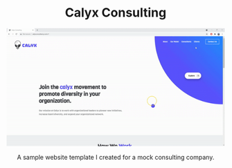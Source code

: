 <h1 align="center">
  Calyx Consulting
</h1>

<p align="center">
  <img src="website_gif.gif">
</p>

<p align="center">
  A sample website template I created for a mock consulting company. 
</p>
